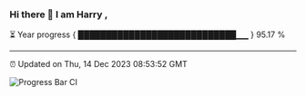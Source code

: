 ### Hi there 👋 I am Harry , 

⏳ Year progress { ████████████████████████████▁▁ } 95.17 %

---

⏰ Updated on Thu, 14 Dec 2023 08:53:52 GMT

![Progress Bar CI](https://github.com/duykhang68/duykhang68/workflows/Progress%20Bar%20CI/badge.svg)
